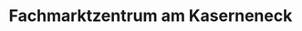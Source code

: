 ---
title: "Fachmarktzentrum am Kaserneneck"
url: /landshut/fachmarktzentrum-am-kaserneneck/
shop: Einkaufszentrum
---